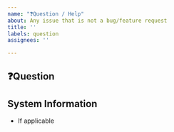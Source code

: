 ```yaml
---
name: "❓Question / Help"
about: Any issue that is not a bug/feature request
title: ''
labels: question
assignees: ''

---
```


## ❓Question

## System Information
- If applicable
